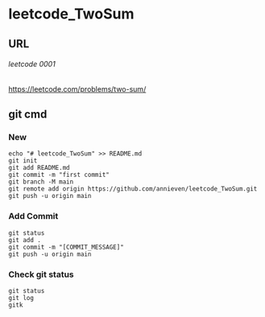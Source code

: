 # leetcode_TwoSum

## URL
###### leetcode 0001
https://leetcode.com/problems/two-sum/

## git cmd

### New
	echo "# leetcode_TwoSum" >> README.md
	git init
	git add README.md
	git commit -m "first commit"
	git branch -M main
	git remote add origin https://github.com/annieven/leetcode_TwoSum.git
	git push -u origin main

### Add Commit
	git status
	git add .
	git commit -m "[COMMIT_MESSAGE]"
	git push -u origin main
### Check git status
	git status
	git log
	gitk